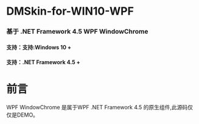 ﻿# DMSkin-for-WIN10-WPF
<h3>基于 .NET Framework 4.5 WPF WindowChrome</h3>

<h4>支持：支持:Windows 10 +</h4>
<h4>支持：.NET Framework 4.5 +</h4>

<h1>前言</h1>
WPF WindowChrome 是属于WPF .NET Framework 4.5 的原生组件,此源码仅仅是DEMO。
